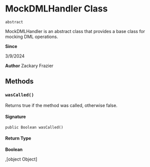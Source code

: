# MockDMLHandler Class
`abstract`

MockDMLHandler is an abstract class that provides a base class for mocking DML operations.

**Since** 

3/9/2024

**Author** Zackary Frazier

## Methods
### `wasCalled()`

Returns true if the method was called, otherwise false.

#### Signature
```apex
public Boolean wasCalled()
```

#### Return Type
**Boolean**

,[object Object]